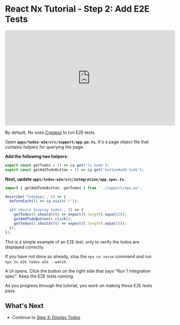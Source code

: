 # React Nx Tutorial - Step 2: Add E2E Tests

<iframe loading="lazy" width="560" height="315" src="https://www.youtube.com/embed/3HSzqt3WiVg" frameborder="0" allow="accelerometer; autoplay; encrypted-media; gyroscope; picture-in-picture; fullscreen"></iframe>

By default, Nx uses [Cypress](https://cypress.io) to run E2E tests.

Open **`apps/todos-e2e/src/support/app.po.ts`.** It's a page object file that contains helpers for querying the page.

**Add the following two helpers:**

```typescript
export const getTodos = () => cy.get('li.todo');
export const getAddTodoButton = () => cy.get('button#add-todo');
```

**Next, update `apps/todos-e2e/src/integration/app.spec.ts`.**

```typescript
import { getAddTodoButton, getTodos } from '../support/app.po';

describe('TodoApps', () => {
  beforeEach(() => cy.visit('/'));

  it('should display todos', () => {
    getTodos().should((t) => expect(t.length).equal(2));
    getAddTodoButton().click();
    getTodos().should((t) => expect(t.length).equal(3));
  });
});
```

This is a simple example of an E2E test, only to verify the todos are displayed correctly.

If you have not done so already, stop the `npx nx serve` command and run `npx nx e2e todos-e2e --watch`.

A UI opens. Click the button on the right side that says "Run 1 integration spec". Keep the E2E tests running.

As you progress through the tutorial, you work on making these E2E tests pass.

## What's Next

- Continue to [Step 3: Display Todos](/react-tutorial/03-display-todos)
